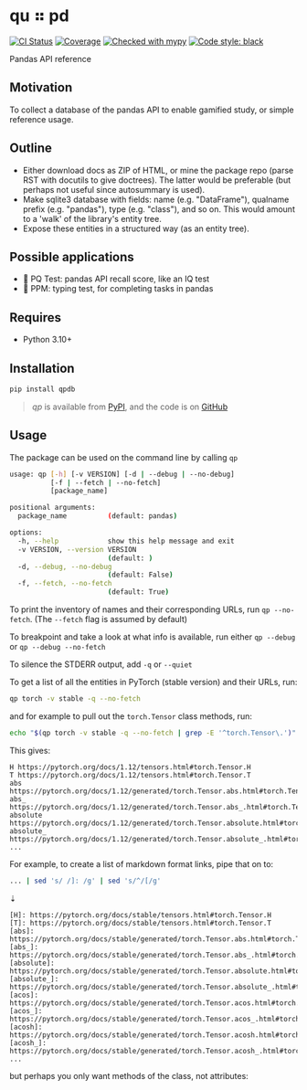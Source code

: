 # qu ⠶ pd

[![CI Status](https://github.com/qu-arx/qp/actions/workflows/master.yml/badge.svg)](https://github.com/qu-arx/qp/actions/workflows/master.yml)
[![Coverage](https://codecov.io/gh/qu-arx/qp/branch/master/graph/badge.svg)](https://codecov.io/github/qu-arx/qp)
[![Checked with mypy](http://www.mypy-lang.org/static/mypy_badge.svg)](http://mypy-lang.org)
[![Code style: black](https://img.shields.io/badge/code%20style-black-000000.svg)](https://github.com/psf/black)

Pandas API reference

## Motivation

To collect a database of the pandas API to enable gamified study,
or simple reference usage.

## Outline

- Either download docs as ZIP of HTML, or mine the package repo (parse RST with docutils to give
  doctrees). The latter would be preferable (but perhaps not useful since autosummary is used).
- Make sqlite3 database with fields: name (e.g. "DataFrame"), qualname prefix (e.g. "pandas"), type
  (e.g. "class"), and so on. This would amount to a 'walk' of the library's entity tree.
- Expose these entities in a structured way (as an entity tree).

## Possible applications

- 🐼 PQ Test: pandas API recall score, like an IQ test
- 🐼 PPM: typing test, for completing tasks in pandas

## Requires

- Python 3.10+

## Installation

```sh
pip install qpdb
```

> _qp_ is available from [PyPI](https://pypi.org/project/qpdb), and
> the code is on [GitHub](https://github.com/qu-arx/qp)

## Usage

The package can be used on the command line by calling `qp`

```sh
usage: qp [-h] [-v VERSION] [-d | --debug | --no-debug]
          [-f | --fetch | --no-fetch]
          [package_name]

positional arguments:
  package_name          (default: pandas)

options:
  -h, --help            show this help message and exit
  -v VERSION, --version VERSION
                        (default: )
  -d, --debug, --no-debug
                        (default: False)
  -f, --fetch, --no-fetch
                        (default: True)
```

To print the inventory of names and their corresponding URLs,
run `qp --no-fetch`. (The `--fetch` flag is assumed by default)

To breakpoint and take a look at what info is available, run either 
`qp --debug` or `qp --debug --no-fetch`

To silence the STDERR output, add `-q` or `--quiet`

To get a list of all the entities in PyTorch (stable version) and their URLs, run:

```sh
qp torch -v stable -q --no-fetch
```

and for example to pull out the `torch.Tensor` class methods, run:

```sh
echo "$(qp torch -v stable -q --no-fetch | grep -E '^torch.Tensor\.')" | cut -d\. -f 3-
```

This gives:

```
H https://pytorch.org/docs/1.12/tensors.html#torch.Tensor.H
T https://pytorch.org/docs/1.12/tensors.html#torch.Tensor.T
abs https://pytorch.org/docs/1.12/generated/torch.Tensor.abs.html#torch.Tensor.abs
abs_ https://pytorch.org/docs/1.12/generated/torch.Tensor.abs_.html#torch.Tensor.abs_
absolute https://pytorch.org/docs/1.12/generated/torch.Tensor.absolute.html#torch.Tensor.absolute
absolute_ https://pytorch.org/docs/1.12/generated/torch.Tensor.absolute_.html#torch.Tensor.absolute_
...
```

For example, to create a list of markdown format links, pipe that on to:

```sh
... | sed 's/ /]: /g' | sed 's/^/[/g'
```
⇣
```
[H]: https://pytorch.org/docs/stable/tensors.html#torch.Tensor.H
[T]: https://pytorch.org/docs/stable/tensors.html#torch.Tensor.T
[abs]: https://pytorch.org/docs/stable/generated/torch.Tensor.abs.html#torch.Tensor.abs
[abs_]: https://pytorch.org/docs/stable/generated/torch.Tensor.abs_.html#torch.Tensor.abs_
[absolute]: https://pytorch.org/docs/stable/generated/torch.Tensor.absolute.html#torch.Tensor.absolute
[absolute_]: https://pytorch.org/docs/stable/generated/torch.Tensor.absolute_.html#torch.Tensor.absolute_
[acos]: https://pytorch.org/docs/stable/generated/torch.Tensor.acos.html#torch.Tensor.acos
[acos_]: https://pytorch.org/docs/stable/generated/torch.Tensor.acos_.html#torch.Tensor.acos_
[acosh]: https://pytorch.org/docs/stable/generated/torch.Tensor.acosh.html#torch.Tensor.acosh
[acosh_]: https://pytorch.org/docs/stable/generated/torch.Tensor.acosh_.html#torch.Tensor.acosh_
...
```

but perhaps you only want methods of the class, not attributes:
